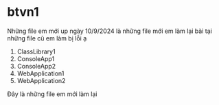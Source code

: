 # btvn1
Những file em mới up ngày 10/9/2024 là những file mới em làm lại bài tại những file cũ em làm bị lỗi ạ
1. ClassLibrary1
2. ConsoleApp1
3. ConsoleApp2
4. WebApplication1
5. WebApplication2

Đây là những file em mới làm lại 
